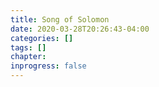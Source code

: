 ```yaml
---
title: Song of Solomon
date: 2020-03-28T20:26:43-04:00
categories: []
tags: []
chapter: 
inprogress: false
---
```


